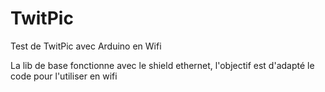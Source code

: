 TwitPic
=======

Test de TwitPic avec Arduino en Wifi

La lib de base fonctionne avec le shield ethernet, l'objectif est d'adapté le code pour l'utiliser en wifi
